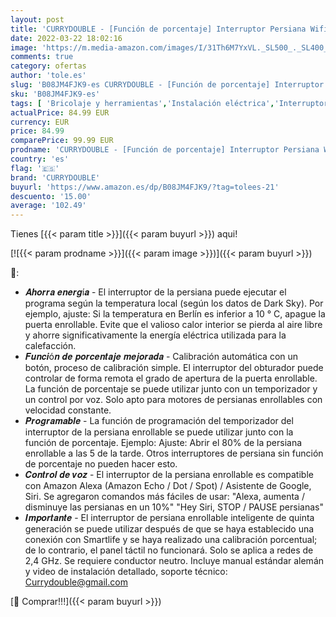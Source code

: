```yaml
---
layout: post
title: 'CURRYDOUBLE - [Función de porcentaje] Interruptor Persiana Wifi 5 Generación  LED controlable  temporizador. Alexa y Google y Siri 86x86mm'
date: 2022-03-22 18:02:16
image: 'https://m.media-amazon.com/images/I/31Th6M7YxVL._SL500_._SL400_.jpg'
comments: true
category: ofertas
author: 'tole.es'
slug: 'B08JM4FJK9-es CURRYDOUBLE - [Función de porcentaje] Interruptor Persiana...'
sku: 'B08JM4FJK9-es'
tags: [ 'Bricolaje y herramientas','Instalación eléctrica','Interruptores de persianas y puertas automáticas','Interruptores y reguladores de luz','alexa','currydouble', ]
actualPrice: 84.99 EUR
currency: EUR
price: 84.99
comparePrice: 99.99 EUR
prodname: 'CURRYDOUBLE - [Función de porcentaje] Interruptor Persiana Wifi 5 Generación  LED controlable  temporizador. Alexa y Google y Siri 86x86mm'
country: 'es'
flag: '🇪🇸'
brand: 'CURRYDOUBLE'
buyurl: 'https://www.amazon.es/dp/B08JM4FJK9/?tag=tolees-21'
descuento: '15.00'
average: '102.49'
---
```


Tienes [{{< param title >}}]({{< param buyurl >}}) aqui!

[![{{< param prodname >}}]({{< param image >}})]({{< param buyurl >}})

🔎:

- 𝑨𝒉𝒐𝒓𝒓𝒂 𝒆𝒏𝒆𝒓𝒈í𝒂 - El interruptor de la persiana puede ejecutar el programa según la temperatura local (según los datos de Dark Sky). Por ejemplo, ajuste: Si la temperatura en Berlín es inferior a 10 ° C, apague la puerta enrollable. Evite que el valioso calor interior se pierda al aire libre y ahorre significativamente la energía eléctrica utilizada para la calefacción.
- 𝑭𝒖𝒏𝒄𝒊ó𝒏 𝒅𝒆 𝒑𝒐𝒓𝒄𝒆𝒏𝒕𝒂𝒋𝒆 𝒎𝒆𝒋𝒐𝒓𝒂𝒅𝒂 - Calibración automática con un botón, proceso de calibración simple. El interruptor del obturador puede controlar de forma remota el grado de apertura de la puerta enrollable. La función de porcentaje se puede utilizar junto con un temporizador y un control por voz. Solo apto para motores de persianas enrollables con velocidad constante.
- 𝑷𝒓𝒐𝒈𝒓𝒂𝒎𝒂𝒃𝒍𝒆 - La función de programación del temporizador del interruptor de la persiana enrollable se puede utilizar junto con la función de porcentaje. Ejemplo: Ajuste: Abrir el 80% de la persiana enrollable a las 5 de la tarde. Otros interruptores de persiana sin función de porcentaje no pueden hacer esto.
- 𝑪𝒐𝒏𝒕𝒓𝒐𝒍 𝒅𝒆 𝒗𝒐𝒛 - El interruptor de la persiana enrollable es compatible con Amazon Alexa (Amazon Echo / Dot / Spot) / Asistente de Google, Siri. Se agregaron comandos más fáciles de usar: "Alexa, aumenta / disminuye las persianas en un 10%" "Hey Siri, STOP / PAUSE persianas"
- 𝑰𝒎𝒑𝒐𝒓𝒕𝒂𝒏𝒕𝒆 - El interruptor de persiana enrollable inteligente de quinta generación se puede utilizar después de que se haya establecido una conexión con Smartlife y se haya realizado una calibración porcentual; de lo contrario, el panel táctil no funcionará. Solo se aplica a redes de 2,4 GHz. Se requiere conductor neutro. Incluye manual estándar alemán y video de instalación detallado, soporte técnico: Currydouble@gmail.com

[🛒 Comprar!!!]({{< param buyurl >}})
